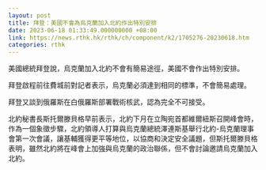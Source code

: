 ```yaml
---
layout: post
title: 拜登：美國不會為烏克蘭加入北約作出特別安排
date: 2023-06-18 01:33:49.000000000 +08:00
link: https://news.rthk.hk/rthk/ch/component/k2/1705276-20230618.htm
categories: rthk
---
```


美國總統拜登說，烏克蘭加入北約不會有簡易途徑，美國不會作出特別安排。

拜登啟程前往費城前對記者表示，烏克蘭必須達到相同的標準，不會簡易處理。

拜登又談到俄羅斯在白俄羅斯部署戰術核武，認為完全不可接受。

北約秘書長斯托爾滕貝格早前表示，北約下月在立陶宛首都維爾紐斯召開峰會時，作為一個象徵步驟，北約領導人打算與烏克蘭總統澤連斯基舉行北約-烏克蘭理事會第一次會議，讓基輔獲得更平等地位，以協商和決定安全議題，但斯托爾滕貝格表明，雖然北約將在峰會上加強與烏克蘭的政治聯係，但不會討論邀請烏克蘭加入北約。
